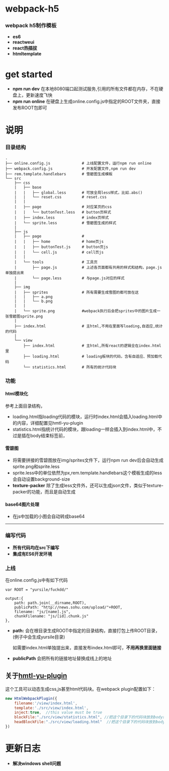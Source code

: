 # webpack-h5
### webpack h5制作模板

* **es6**
* **reactweui**
* **react热插拔**
* **htmltemplate**

# get started
* **npm run dev** 在本地8080端口起测试服务,引用的所有文件都在内存，不在硬盘上，更新速度飞快
* **npm run online** 在硬盘上生成online.config.js中指定的ROOT文件夹，直接发布ROOT包即可

# 说明


### 目录结构

```
.
├── online.config.js              # 上线配置文件，运行npm run online
├── webpack.config.js             # 开发配置文件,npm run dev
├── rem.template.handlebars       # 雪碧图生成模板
└── src
    ├── css
    |	├── base
    |   |   ├── global.less       # 可放全局less样式，比如.abs()
    |   |   └── reset.css         # reset.css
    |   |
    |	├── page                  # 对应某页的css
    |   |   └── buttonTest.less   # button页样式
	|	├── index.less            # index页样式
	|	└── sprite.less           # 雪碧图生成的样式
	|
	├── js
	|	├── page                  # 
	|   |	├── home              # home页js
    |   |   ├── buttonTest.js     # button页js
    |   |   └── cell.js           # cell页js
    |   |
    |	└── tools                 # 工具页
    |       ├── page.js           # 上述各页面都有共用的样式和结构，page.js单独提出来
    |       └── page.less         # 与page.js对应的样式  
	|
	├── img
	|	├── sprites               # 所有需要生成雪图的都可放在这
	|   |	├── a.png             
    |   |   └── b.png   
    |   |       
	|   └── sprite.png            #webpack执行后会把sprites中的图片生成一张雪碧图sprite.png
    |
	├── index.html                # 主html,不用在里面写loading,自适应,统计的代码
	|
	└── view
		├── index.html            # 主html,所有react的逻辑全在index.html里
		├── loading.html          # loading板块的代码，含有自适应、预加载代码
		└── statistics.html       # 所有的统计代码块

```

### 功能
#### html模块化

参考上面目录结构，

* loading.html指loading代码的模块，运行时index.html会插入loading.html中的内容，详细配置见hmtl-yu-plugin
* statistics.html指统计代码的模块，跟loading一样会插入到index.html中，不过是插在body结束标签前，


#### 雪碧图

* 将需要拼接的雪碧图放在img/sprites文件下，运行npm run dev后会自动生成sprite.png和sprite.less
* sprite.less中的单位依然为px,rem.template.handlebars这个模板生成的less会自动设置background-size
* **texture-packer** 除了生成less文件外，还可以生成json文件，类似于texture-packer的功能，而且是自动生成 

#### base64图片处理
* 在js中加载的小图会自动转成base64



---------------------------------------

### 编写代码
* **所有代码均在src下编写**
* **集成有ES6开发环境**


### 上线
在online.config.js中有如下代码

	var ROOT = "yursile/fuckdd/"
	
	output:{
        path: path.join(__dirname,ROOT),
        publicPath: "http://news.sohu.com/upload/"+ROOT,
        filename: "js/[name].js",
        chunkFilename: "js/[id].chunk.js"
    },

* **path:**  会在根目录生成ROOT中指定的目录结构，直接打包上传ROOT目录，(例子中会生成yursile目录)

	如需要index.html单独提出来，直接发布index.html即可，**不用再换里面链接**
* **publicPath**  会把所有的链接地址替换成线上的地址


	
## 关于[hmtl-yu-plugin](https://github.com/yursile/html-yu-plugin)

这个工具可以动态生成css,js甚至html代码块。在webpack plugin配置如下：
```javascript
new HtmlWebpackPlugin({           
    filename:'/view/index.html',  
    template:'./src/view/index.html', 
    inject:true,  //this value must be true
    blockFile:"./src/view/statistics.html", //把这个目录下的代码块放到body结束标签之前，  通常放统计代码
    headBlockFile:"./src/view/loading.html"  //把这个目录下的代码块放到body开始标签之后，通常放loading
})
```
# 更新日志
* **解决windows shell问题**
